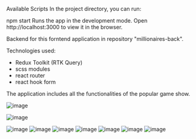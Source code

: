 Available Scripts
In the project directory, you can run:

npm start
Runs the app in the development mode.
Open http://localhost:3000 to view it in the browser.

Backend for this forntend application in repository "millionaires-back".

Technologies used:
- Redux Toolkit (RTK Query)
- scss modules
- react router
- react hook form

The application includes all the functionalities of the popular game show.  

![image](https://user-images.githubusercontent.com/94974541/193465633-a87ac62b-3698-4dc7-bbc5-70aa796bb1e1.png)

  
![image](https://user-images.githubusercontent.com/94974541/193465705-372729c8-37e4-4a8e-9c94-43f73f02b15a.png)


![image](https://user-images.githubusercontent.com/94974541/204151268-0affb234-7023-43f5-8f12-045d19a47f69.png)
![image](https://user-images.githubusercontent.com/94974541/204151284-9e5613fb-fab0-45be-a143-0bd735b2f3ca.png)
![image](https://user-images.githubusercontent.com/94974541/204151306-a2dda87e-4871-4d31-959c-7025d1fe1efd.png)
![image](https://user-images.githubusercontent.com/94974541/204151340-e3ebc123-bf86-46b7-8bef-d89eefd71e91.png)
![image](https://user-images.githubusercontent.com/94974541/204151370-10553521-404a-4925-9082-018364fcc977.png)
![image](https://user-images.githubusercontent.com/94974541/204151413-3da383f6-de0f-4936-bfe4-295c49312422.png)
![image](https://user-images.githubusercontent.com/94974541/204151431-41877889-e44b-4f49-ab4a-6ce561a34de9.png)






